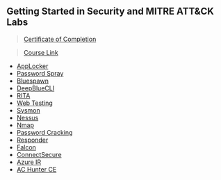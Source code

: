 ## Getting Started in Security and MITRE ATT&CK Labs

>[Certificate of Completion](https://github.com/ButchBytes-sec/ButchBytes-sec/blob/main/Trainings/Getting%20Started%20in%20Security%20with%20BHIS%20and%20MITRE%20ATT%26CK%20%7C%20John%20Strand.md)

>[Course Link](https://www.antisyphontraining.com/event/getting-started-in-security-with-bhis-and-mitre-attck/2023-09-18/)

- [AppLocker](https://github.com/ButchBytes-sec/ButchBytes-sec/blob/main/Cybersecurity%20Labs/BHIS-Antisyphon/MITRE%20ATT&CK%20Labs/AppLocker.md)
- [Password Spray](https://github.com/ButchBytes-sec/ButchBytes-sec/blob/main/Cybersecurity%20Labs/BHIS-Antisyphon/MITRE%20ATT&CK%20Labs/Password%20Spray.md)
- [Bluespawn](https://github.com/ButchBytes-sec/ButchBytes-sec/blob/main/Navigator/SOC%20Core%20Skills/Bluespawn.md)
- [DeepBlueCLI](https://github.com/ButchBytes-sec/ButchBytes-sec/blob/main/Navigator/SOC%20Core%20Skills/DeepBlueCLI.md)
- [RITA](https://github.com/ButchBytes-sec/ButchBytes-sec/blob/main/Navigator/SOC%20Core%20Skills/R.I.T.A.md)
- [Web Testing](https://github.com/ButchBytes-sec/ButchBytes-sec/blob/main/Navigator/SOC%20Core%20Skills/OWASP%20ZAP%20-%20Web%20Testing.md)
- [Sysmon](https://github.com/ButchBytes-sec/ButchBytes-sec/blob/main/Navigator/SOC%20Core%20Skills/Sysmon.md)
- [Nessus](https://github.com/ButchBytes-sec/ButchBytes-sec/blob/main/Navigator/Pending.md)
- [Nmap](https://github.com/ButchBytes-sec/ButchBytes-sec/blob/main/Navigator/Pending.md)
- [Password Cracking](https://github.com/ButchBytes-sec/ButchBytes-sec/blob/main/Navigator/Pending.md)
- [Responder](https://github.com/ButchBytes-sec/ButchBytes-sec/blob/main/Navigator/Pending.md)
- [Falcon](https://github.com/ButchBytes-sec/ButchBytes-sec/blob/main/Navigator/Pending.md)
- [ConnectSecure](https://github.com/ButchBytes-sec/ButchBytes-sec/blob/main/Navigator/Pending.md)
- [Azure IR](https://github.com/ButchBytes-sec/ButchBytes-sec/blob/main/Navigator/Pending.md)
- [AC Hunter CE](https://github.com/ButchBytes-sec/ButchBytes-sec/blob/main/Navigator/Pending.md)
